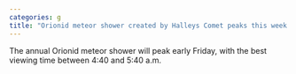 ```yaml
---
categories: g
title: "Orionid meteor shower created by Halleys Comet peaks this week Heres how to catch a glimpse"
---
```

The annual Orionid meteor shower will peak early Friday, with the best viewing time between 4:40 and 5:40 a.m.